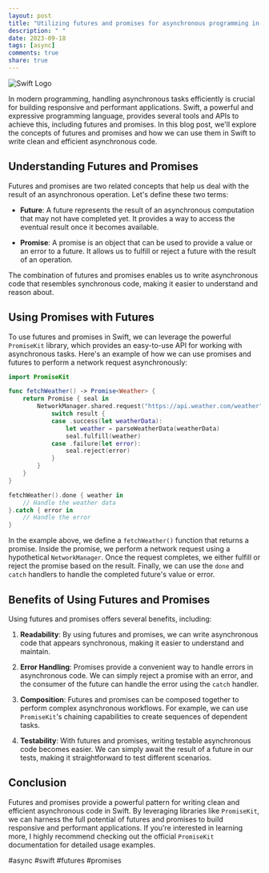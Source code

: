```yaml
---
layout: post
title: "Utilizing futures and promises for asynchronous programming in Swift"
description: " "
date: 2023-09-18
tags: [async]
comments: true
share: true
---
```


![Swift Logo](https://swift.org/assets/images/swift.svg)

In modern programming, handling asynchronous tasks efficiently is crucial for building responsive and performant applications. Swift, a powerful and expressive programming language, provides several tools and APIs to achieve this, including futures and promises. In this blog post, we'll explore the concepts of futures and promises and how we can use them in Swift to write clean and efficient asynchronous code.

## Understanding Futures and Promises

Futures and promises are two related concepts that help us deal with the result of an asynchronous operation. Let's define these two terms:

- **Future**: A future represents the result of an asynchronous computation that may not have completed yet. It provides a way to access the eventual result once it becomes available.

- **Promise**: A promise is an object that can be used to provide a value or an error to a future. It allows us to fulfill or reject a future with the result of an operation.

The combination of futures and promises enables us to write asynchronous code that resembles synchronous code, making it easier to understand and reason about.

## Using Promises with Futures

To use futures and promises in Swift, we can leverage the powerful `PromiseKit` library, which provides an easy-to-use API for working with asynchronous tasks. Here's an example of how we can use promises and futures to perform a network request asynchronously:

```swift
import PromiseKit

func fetchWeather() -> Promise<Weather> {
    return Promise { seal in
        NetworkManager.shared.request("https://api.weather.com/weather") { result in
            switch result {
            case .success(let weatherData):
                let weather = parseWeatherData(weatherData)
                seal.fulfill(weather)
            case .failure(let error):
                seal.reject(error)
            }
        }
    }
}

fetchWeather().done { weather in
    // Handle the weather data
}.catch { error in
    // Handle the error
}
```

In the example above, we define a `fetchWeather()` function that returns a promise. Inside the promise, we perform a network request using a hypothetical `NetworkManager`. Once the request completes, we either fulfill or reject the promise based on the result. Finally, we can use the `done` and `catch` handlers to handle the completed future's value or error.

## Benefits of Using Futures and Promises

Using futures and promises offers several benefits, including:

1. **Readability**: By using futures and promises, we can write asynchronous code that appears synchronous, making it easier to understand and maintain.

2. **Error Handling**: Promises provide a convenient way to handle errors in asynchronous code. We can simply reject a promise with an error, and the consumer of the future can handle the error using the `catch` handler.

3. **Composition**: Futures and promises can be composed together to perform complex asynchronous workflows. For example, we can use `PromiseKit`'s chaining capabilities to create sequences of dependent tasks.

4. **Testability**: With futures and promises, writing testable asynchronous code becomes easier. We can simply await the result of a future in our tests, making it straightforward to test different scenarios.

## Conclusion

Futures and promises provide a powerful pattern for writing clean and efficient asynchronous code in Swift. By leveraging libraries like `PromiseKit`, we can harness the full potential of futures and promises to build responsive and performant applications. If you're interested in learning more, I highly recommend checking out the official `PromiseKit` documentation for detailed usage examples.

#async #swift #futures #promises